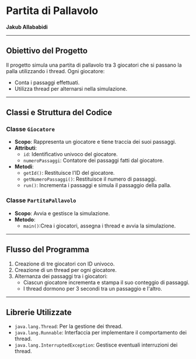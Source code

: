 # Partita di Pallavolo

**Jakub Allababidi** 

---

## Obiettivo del Progetto

Il progetto simula una partita di pallavolo tra 3 giocatori che si passano la palla utilizzando i thread. Ogni giocatore:
- Conta i passaggi effettuati.
- Utilizza thread per alternarsi nella simulazione.

---

## Classi e Struttura del Codice

### Classe `Giocatore`
- **Scopo**: Rappresenta un giocatore e tiene traccia dei suoi passaggi.
- **Attributi**:
  - `id`: Identificativo univoco del giocatore.
  - `numeroPassaggi`: Contatore dei passaggi fatti dal giocatore.
- **Metodi**:
  - `getId()`: Restituisce l'ID del giocatore.
  - `getNumeroPassaggi()`: Restituisce il numero di passaggi.
  - `run()`: Incrementa i passaggi e simula il passaggio della palla.

### Classe `PartitaPallavolo`
- **Scopo**: Avvia e gestisce la simulazione.
- **Metodo**:
  - `main()`:Crea i giocatori, assegna i thread e avvia la simulazione.

---

## Flusso del Programma

1. Creazione di tre giocatori con ID univoco.
2. Creazione di un thread per ogni giocatore.
3. Alternanza dei passaggi tra i giocatori:
   - Ciascun giocatore incrementa e stampa il suo conteggio di passaggi.
   - I thread dormono per 3 secondi tra un passaggio e l'altro.

---

## Librerie Utilizzate

- `java.lang.Thread`: Per la gestione dei thread.
- `java.lang.Runnable`: Interfaccia per implementare il comportamento dei thread.
- `java.lang.InterruptedException`: Gestisce eventuali interruzioni dei thread.

